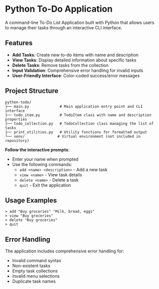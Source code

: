 # Python To-Do Application

A command-line To-Do List Application built with Python that allows users to manage their tasks through an interactive CLI interface.

## Features

- **Add Tasks**: Create new to-do items with name and description
- **View Tasks**: Display detailed information about specific tasks
- **Delete Tasks**: Remove tasks from the collection
- **Input Validation**: Comprehensive error handling for invalid inputs
- **User-Friendly Interface**: Color-coded success/error messages

## Project Structure

```
python-todo/
├── main.py              # Main application entry point and CLI interface
├── todo_item.py         # TodoItem class with name and description properties
├── todo_collection.py   # TodoCollection class managing the list of tasks
├── print_utilities.py   # Utility functions for formatted output
└── venv/               # Virtual environment (not included in repository)
```
**Follow the interactive prompts**:
   - Enter your name when prompted
   - Use the following commands:
     - `add <name> <description>` - Add a new task
     - `view <name>` - View task details
     - `delete <name>` - Delete a task
     - `quit` - Exit the application

## Usage Examples

```
> add "Buy groceries" "Milk, bread, eggs"
> view "Buy groceries"
> delete "Buy groceries"
> quit
```

## Error Handling

The application includes comprehensive error handling for:
- Invalid command syntax
- Non-existent tasks
- Empty task collections
- Invalid menu selections
- Duplicate task names

